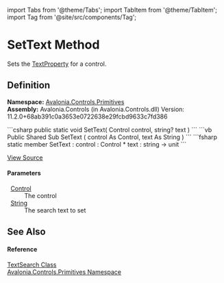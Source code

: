 import Tabs from '@theme/Tabs'; 
import TabItem from '@theme/TabItem'; 
import Tag from '@site/src/components/Tag'; 

# SetText Method


Sets the <a href="F_Avalonia_Controls_Primitives_TextSearch_TextProperty">TextProperty</a> for a control.



## Definition
**Namespace:** <a href="N_Avalonia_Controls_Primitives">Avalonia.Controls.Primitives</a>  
**Assembly:** Avalonia.Controls (in Avalonia.Controls.dll) Version: 11.2.0+68ab391c0a3653e0722638e29fcbd9633c7fd386

<Tabs groupId="api-code-preview">
<TabItem value="csharp" label="C#">
```csharp
public static void SetText(
	Control control,
	string? text
)
```
</TabItem>
<TabItem value="vb" label="VB">
```vb
Public Shared Sub SetText ( 
	control As Control,
	text As String
)
```
</TabItem>
<TabItem value="fsharp" label="F#">
```fsharp
static member SetText : 
        control : Control * 
        text : string -> unit 
```
</TabItem>
</Tabs>



<a href="https://github.com/AvaloniaUI/Avalonia/tree/master/srcAvalonia.Controls/Primitives/TextSearch.cs#L23" title="View the source code">View Source</a>



#### Parameters
<dl><dt>  <a href="T_Avalonia_Controls_Control">Control</a></dt><dd>The control</dd><dt>  <a href="https://learn.microsoft.com/dotnet/api/system.string" target="_blank" rel="noopener noreferrer">String</a></dt><dd>The search text to set</dd></dl>

## See Also


#### Reference
<a href="T_Avalonia_Controls_Primitives_TextSearch">TextSearch Class</a>  
<a href="N_Avalonia_Controls_Primitives">Avalonia.Controls.Primitives Namespace</a>  

